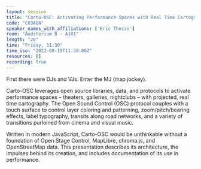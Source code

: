 ```yaml
---
layout: session
title: "Carto-OSC: Activating Performance Spaces with Real Time Cartography"
code: "C83AGN"
speaker_names_with_affiliations: ['Eric Theise']
room: "Auditorium B - A101"
length: "20"
time: "Friday, 11:30"
time_iso: "2022-08-19T11:30:00Z"
resources: []
recording: True
---
```

First there were DJs and VJs. Enter the MJ (map jockey).

Carto-OSC leverages open source libraries, data, and protocols to activate performance spaces – theaters, galleries, nightclubs – with projected, real time cartography. The Open Sound Control (OSC) protocol couples with a touch surface to control layer coloring and patterning, zoom/pitch/bearing effects, label typography, transits along road networks, and a variety of transitions purloined from cinema and visual music.

Written in modern JavaScript, Carto-OSC would be unthinkable without a foundation of Open Stage Control, MapLibre, chroma.js, and OpenStreetMap data. This presentation describes its architecture, the impulses behind its creation, and includes documentation of its use in performance.
